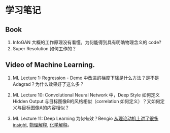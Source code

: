 # 学习笔记

## Book

1. InfoGAN 大概的工作原理没有看懂。为何能得到具有明确物理含义的 code?
2. Super Resolution 如何工作的？

## Video of Machine Learning.
1. ML Lecture 1: Regression - Demo 中改进的梯度下降是什么方法？是不是 Adagrad？为什么效果好了这么多？

2. ML Lecture 10: Convolutional Neural Network 中，Deep Style 如何定义 Hidden Output 与目标图像B的风格相似（correlation 如何定义）？又如何定义与目标图像A的内容相似？

3. ML Lecture 11: Deep Learning 为何有效？Bengio [从理论动机上讲了很多 insight](http://videolectures.net/deeplearning2015_bengio_theoretical_motivations/), [物理解释](https://www.youtube.com/watch?v=5MdSE-N0bxs), [化学解释](https://www.youtube.com/watch?v=kibKHIPbxiU)。


